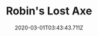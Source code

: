---
templateKey: blog-post
featuredpost: false
date: 2020-03-01T03:43:43.711Z
featuredimage: /img/quest_bg1.png
imgBg: quest_bg1
title: Robin's Lost Axe
description: Robin lost her favorite axe. The last time she remembers using it she was cutting wood south of Marnie's ranch.
reward: 250 & 1 Friendship heart
tags:
  - Mail Spring 11 Find Robin's lost axe. Can be found near the Sewer Pipe in Cindersap Forest.
---